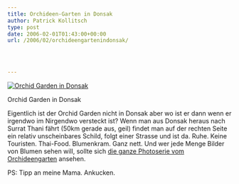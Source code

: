 ```yaml
---
title: Orchideen-Garten in Donsak
author: Patrick Kollitsch
type: post
date: 2006-02-01T01:43:00+00:00
url: /2006/02/orchideengartenindonsak/




---
```

<div class="flickr">
  <a href="http://www.flickr.com/photos/schreibblogade/93506575/" title="Orchid Garden in Donsak"><img src="//static.flickr.com/26/93506575_eb4b13b03d.jpg" alt="Orchid Garden in Donsak" /></a></p> 
  
  <p>
    Orchid Garden in Donsak
  </p>
</div>

Eigentlich ist der Orchid Garden nicht in Donsak aber wo ist er dann wenn er irgendwo im Nirgendwo versteckt ist? Wenn man aus Donsak heraus nach Surrat Thani f&auml;hrt (50km gerade aus, geil) findet man auf der rechten Seite ein relativ unscheinbares Schild, folgt einer Strasse und ist da. Ruhe. Keine Touristen. Thai-Food. Blumenkram. Ganz nett. Und wer jede Menge Bilder von Blumen sehen will, sollte sich [die ganze Photoserie vom Orchideengarten][1] ansehen. 

PS: Tipp an meine Mama. Ankucken.

 [1]: http://flickr.com/photos/schreibblogade/sets/72057594056787914/
